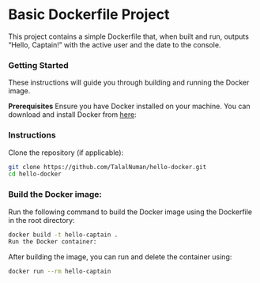 # Basic Dockerfile Project

This project contains a simple Dockerfile that, when built and run, outputs “Hello, Captain!” with the active user and the date to the console.

### Getting Started
These instructions will guide you through building and running the Docker image.

**Prerequisites**
Ensure you have Docker installed on your machine. You can download and install Docker from [here](https://docs.docker.com/get-started/get-docker/):

### Instructions

Clone the repository (if applicable):

```sh
git clone https://github.com/TalalNuman/hello-docker.git
cd hello-docker
```

### Build the Docker image:

Run the following command to build the Docker image using the Dockerfile in the root directory:

```sh
docker build -t hello-captain .
Run the Docker container:
```

After building the image, you can run and delete the container using:

```sh
docker run --rm hello-captain
```
